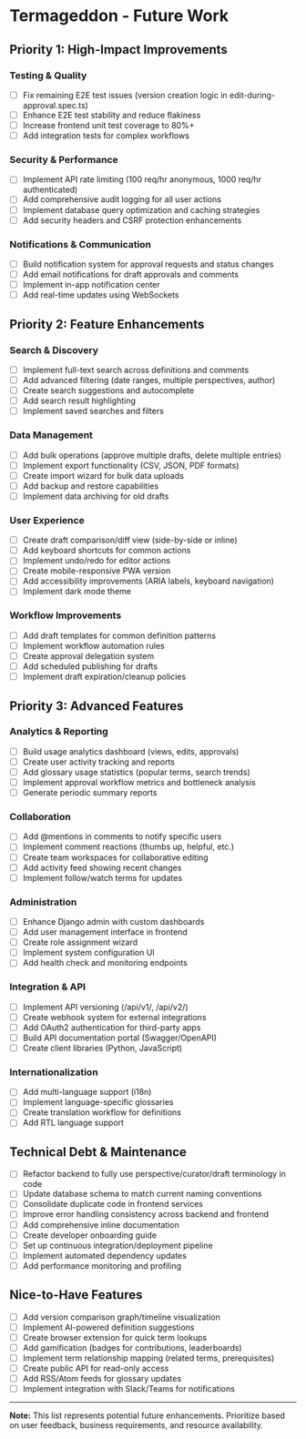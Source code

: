 # Termageddon - Future Work

## Priority 1: High-Impact Improvements

### Testing & Quality
- [ ] Fix remaining E2E test issues (version creation logic in edit-during-approval.spec.ts)
- [ ] Enhance E2E test stability and reduce flakiness
- [ ] Increase frontend unit test coverage to 80%+
- [ ] Add integration tests for complex workflows

### Security & Performance
- [ ] Implement API rate limiting (100 req/hr anonymous, 1000 req/hr authenticated)
- [ ] Add comprehensive audit logging for all user actions
- [ ] Implement database query optimization and caching strategies
- [ ] Add security headers and CSRF protection enhancements

### Notifications & Communication
- [ ] Build notification system for approval requests and status changes
- [ ] Add email notifications for draft approvals and comments
- [ ] Implement in-app notification center
- [ ] Add real-time updates using WebSockets

## Priority 2: Feature Enhancements

### Search & Discovery
- [ ] Implement full-text search across definitions and comments
- [ ] Add advanced filtering (date ranges, multiple perspectives, author)
- [ ] Create search suggestions and autocomplete
- [ ] Add search result highlighting
- [ ] Implement saved searches and filters

### Data Management
- [ ] Add bulk operations (approve multiple drafts, delete multiple entries)
- [ ] Implement export functionality (CSV, JSON, PDF formats)
- [ ] Create import wizard for bulk data uploads
- [ ] Add backup and restore capabilities
- [ ] Implement data archiving for old drafts

### User Experience
- [ ] Create draft comparison/diff view (side-by-side or inline)
- [ ] Add keyboard shortcuts for common actions
- [ ] Implement undo/redo for editor actions
- [ ] Create mobile-responsive PWA version
- [ ] Add accessibility improvements (ARIA labels, keyboard navigation)
- [ ] Implement dark mode theme

### Workflow Improvements
- [ ] Add draft templates for common definition patterns
- [ ] Implement workflow automation rules
- [ ] Create approval delegation system
- [ ] Add scheduled publishing for drafts
- [ ] Implement draft expiration/cleanup policies

## Priority 3: Advanced Features

### Analytics & Reporting
- [ ] Build usage analytics dashboard (views, edits, approvals)
- [ ] Create user activity tracking and reports
- [ ] Add glossary usage statistics (popular terms, search trends)
- [ ] Implement approval workflow metrics and bottleneck analysis
- [ ] Generate periodic summary reports

### Collaboration
- [ ] Add @mentions in comments to notify specific users
- [ ] Implement comment reactions (thumbs up, helpful, etc.)
- [ ] Create team workspaces for collaborative editing
- [ ] Add activity feed showing recent changes
- [ ] Implement follow/watch terms for updates

### Administration
- [ ] Enhance Django admin with custom dashboards
- [ ] Add user management interface in frontend
- [ ] Create role assignment wizard
- [ ] Implement system configuration UI
- [ ] Add health check and monitoring endpoints

### Integration & API
- [ ] Implement API versioning (/api/v1/, /api/v2/)
- [ ] Create webhook system for external integrations
- [ ] Add OAuth2 authentication for third-party apps
- [ ] Build API documentation portal (Swagger/OpenAPI)
- [ ] Create client libraries (Python, JavaScript)

### Internationalization
- [ ] Add multi-language support (i18n)
- [ ] Implement language-specific glossaries
- [ ] Create translation workflow for definitions
- [ ] Add RTL language support

## Technical Debt & Maintenance

- [ ] Refactor backend to fully use perspective/curator/draft terminology in code
- [ ] Update database schema to match current naming conventions
- [ ] Consolidate duplicate code in frontend services
- [ ] Improve error handling consistency across backend and frontend
- [ ] Add comprehensive inline documentation
- [ ] Create developer onboarding guide
- [ ] Set up continuous integration/deployment pipeline
- [ ] Implement automated dependency updates
- [ ] Add performance monitoring and profiling

## Nice-to-Have Features

- [ ] Add version comparison graph/timeline visualization
- [ ] Implement AI-powered definition suggestions
- [ ] Create browser extension for quick term lookups
- [ ] Add gamification (badges for contributions, leaderboards)
- [ ] Implement term relationship mapping (related terms, prerequisites)
- [ ] Create public API for read-only access
- [ ] Add RSS/Atom feeds for glossary updates
- [ ] Implement integration with Slack/Teams for notifications

---

**Note:** This list represents potential future enhancements. Prioritize based on user feedback, business requirements, and resource availability.
